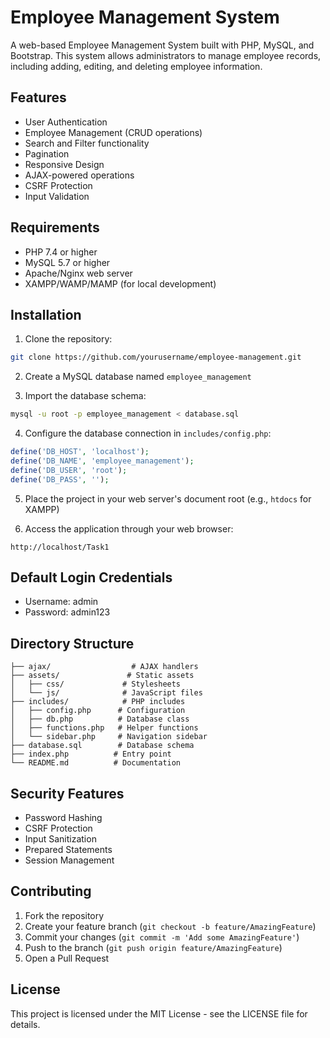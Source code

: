 # Employee Management System

A web-based Employee Management System built with PHP, MySQL, and Bootstrap. This system allows administrators to manage employee records, including adding, editing, and deleting employee information.

## Features

- User Authentication
- Employee Management (CRUD operations)
- Search and Filter functionality
- Pagination
- Responsive Design
- AJAX-powered operations
- CSRF Protection
- Input Validation

## Requirements

- PHP 7.4 or higher
- MySQL 5.7 or higher
- Apache/Nginx web server
- XAMPP/WAMP/MAMP (for local development)

## Installation

1. Clone the repository:
```bash
git clone https://github.com/yourusername/employee-management.git
```

2. Create a MySQL database named `employee_management`

3. Import the database schema:
```bash
mysql -u root -p employee_management < database.sql
```

4. Configure the database connection in `includes/config.php`:
```php
define('DB_HOST', 'localhost');
define('DB_NAME', 'employee_management');
define('DB_USER', 'root');
define('DB_PASS', '');
```

5. Place the project in your web server's document root (e.g., `htdocs` for XAMPP)

6. Access the application through your web browser:
```
http://localhost/Task1
```

## Default Login Credentials

- Username: admin
- Password: admin123

## Directory Structure

```
├── ajax/                  # AJAX handlers
├── assets/               # Static assets
│   ├── css/             # Stylesheets
│   └── js/              # JavaScript files
├── includes/            # PHP includes
│   ├── config.php      # Configuration
│   ├── db.php          # Database class
│   ├── functions.php   # Helper functions
│   └── sidebar.php     # Navigation sidebar
├── database.sql        # Database schema
├── index.php          # Entry point
└── README.md          # Documentation
```

## Security Features

- Password Hashing
- CSRF Protection
- Input Sanitization
- Prepared Statements
- Session Management

## Contributing

1. Fork the repository
2. Create your feature branch (`git checkout -b feature/AmazingFeature`)
3. Commit your changes (`git commit -m 'Add some AmazingFeature'`)
4. Push to the branch (`git push origin feature/AmazingFeature`)
5. Open a Pull Request

## License

This project is licensed under the MIT License - see the LICENSE file for details. 